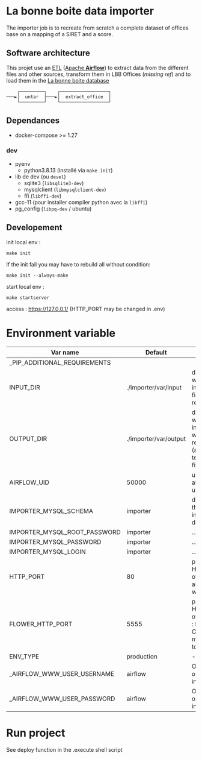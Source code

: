 # La bonne boite data importer

The importer job is to recreate from scratch a complete dataset of offices base on a mapping of a SIRET and a score.

## Software architecture

This projet use an [ETL](https://en.wikipedia.org/wiki/Extract,_transform,_load) ([Apache **Airflow**](https://airflow.apache.org/)) to extract data from the different files and other sources, transform them in LBB Offices (_missing ref_) and to load them in the [La bonne boite database](https://github.com/startupsPoleEmploi/labonneboite)

```
    ┌─────────┐    ┌──────────────────┐
───►│  untar  ├───►│  extract_office  │
    └─────────┘    └──────────────────┘
```

## Dependances

- docker-compose >= 1.27

### dev

- pyenv
  - python3.8.13 (installé via `make init`)
- lib de dev (ou `devel`)
  - sqlite3 (`libsqlite3-dev`)
  - mysqlclient (`libmysqlclient-dev`)
  - ffi (`libffi-dev`)
- gcc-11 (pour installer compiler python avec la `libffi`)
- pg_config (`libpq-dev` / ubuntu)

## Developement

init local env :

```
make init
```

If the init fail you may have to rebuild all without condition:

```
make init --always-make
```

start local env :

```
make startserver
```

access : https://127.0.0.1/ (HTTP_PORT may be changed in .env)

# Environment variable

| Var name                      | Default                | Note                                                                |
|-------------------------------|------------------------|---------------------------------------------------------------------|
| _PIP_ADDITIONAL_REQUIREMENTS  |                        |                                                                     |
| INPUT_DIR                     | ./importer/var/input   | directory where the importer file are read                          |
| OUTPUT_DIR                    | ./importer/var/output  | directory where the importer write it results (and temporary files) |
| AIRFLOW_UID                   | 50000                  | uid of the airflow user                                             |
| IMPORTER_MYSQL_SCHEMA         | importer               | db info of the importer database                                    |
| IMPORTER_MYSQL_ROOT_PASSWORD  | importer               | ...                                                                 |
| IMPORTER_MYSQL_PASSWORD       | importer               | ...                                                                 |
| IMPORTER_MYSQL_LOGIN          | importer               | ...                                                                 |
| HTTP_PORT                     | 80                     | public HTTP port of the airflow webserver                           |
| FLOWER_HTTP_PORT              | 5555                   | public HTTP port of FLower : the Celery monitoring tool             |
| ENV_TYPE                      | production             | -                                                                   |
| _AIRFLOW_WWW_USER_USERNAME    | airflow                | Only used on the 1st init                                           |
| _AIRFLOW_WWW_USER_PASSWORD    | airflow                | Only used on the 1st init                                           |

# Run project

See deploy function in the .execute shell script

